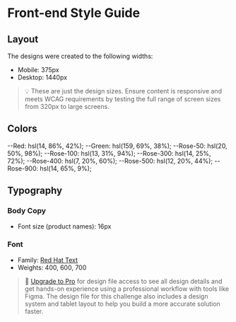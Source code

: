 # Front-end Style Guide

## Layout

The designs were created to the following widths:

- Mobile: 375px
- Desktop: 1440px

> 💡 These are just the design sizes. Ensure content is responsive and meets WCAG requirements by testing the full range of screen sizes from 320px to large screens.

## Colors

--Red: hsl(14, 86%, 42%);
--Green: hsl(159, 69%, 38%);
--Rose-50: hsl(20, 50%, 98%);
--Rose-100: hsl(13, 31%, 94%);
--Rose-300: hsl(14, 25%, 72%);
--Rose-400: hsl(7, 20%, 60%);
--Rose-500: hsl(12, 20%, 44%);
--Rose-900: hsl(14, 65%, 9%);

## Typography

### Body Copy

- Font size (product names): 16px

### Font

- Family: [Red Hat Text](https://fonts.google.com/specimen/Red+Hat+Text)
- Weights: 400, 600, 700

> 💎 [Upgrade to Pro](https://www.frontendmentor.io/pro?ref=style-guide) for design file access to see all design details and get hands-on experience using a professional workflow with tools like Figma. The design file for this challenge also includes a design system and tablet layout to help you build a more accurate solution faster.